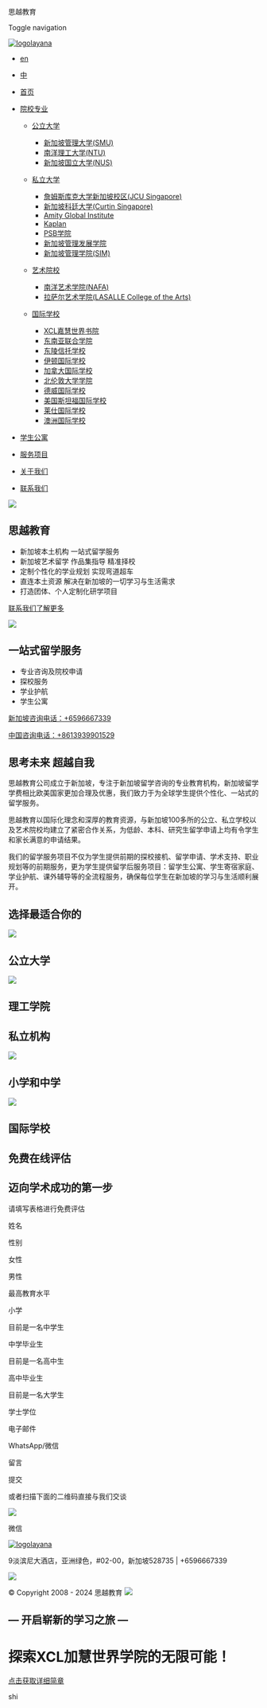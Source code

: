 思越教育 





Toggle navigation


[![logolayana](https://www.siyue.tech/uploadfile/202501/0889c1fee23e6f0.png)](/)

* [en](/en)
* [中](/)

* [首页](https://www.siyue.tech/ "HOME")
* [院校专业](https://www.siyue.tech/bjkc.html#系统开启了相对路径模式，本地址是站外域名，不能转为相对路径（在关闭开发者模式后不显示这句话） "INSTITUTIONS & COURSES")


  + [公立大学](https://www.siyue.tech/gonglidaxue.html#系统开启了相对路径模式，本地址是站外域名，不能转为相对路径（在关闭开发者模式后不显示这句话） "Kindergartens")

    - [新加坡管理大学(SMU)](https://www.siyue.tech/xinjiapoguanlidaxue.html#系统开启了相对路径模式，本地址是站外域名，不能转为相对路径（在关闭开发者模式后不显示这句话） "America Montessori International Preschool")
    - [南洋理工大学(NTU)](https://www.siyue.tech/nanyangligongdaxue.html#系统开启了相对路径模式，本地址是站外域名，不能转为相对路径（在关闭开发者模式后不显示这句话） "America Montessori International Preschool")
    - [新加坡国立大学(NUS)](https://www.siyue.tech/xinjiapoguolidaxue.html#系统开启了相对路径模式，本地址是站外域名，不能转为相对路径（在关闭开发者模式后不显示这句话） "America Montessori International Preschool")
  + [私立大学](https://www.siyue.tech/silidaxue.html#系统开启了相对路径模式，本地址是站外域名，不能转为相对路径（在关闭开发者模式后不显示这句话） "Kindergartens")

    - [詹姆斯库克大学新加坡校区(JCU Singapore)](https://www.siyue.tech/zhanmusikukedaxuexinjiapoxiaoqu.html#系统开启了相对路径模式，本地址是站外域名，不能转为相对路径（在关闭开发者模式后不显示这句话） "America Montessori International Preschool")
    - [新加坡科廷大学(Curtin Singapore)](https://www.siyue.tech/xinjiapoketingdaxue.html#系统开启了相对路径模式，本地址是站外域名，不能转为相对路径（在关闭开发者模式后不显示这句话） "America Montessori International Preschool")
    - [Amity Global Institute](https://www.siyue.tech/amity_global_institute.html#系统开启了相对路径模式，本地址是站外域名，不能转为相对路径（在关闭开发者模式后不显示这句话） "America Montessori International Preschool")
    - [Kaplan](https://www.siyue.tech/kaplan.html#系统开启了相对路径模式，本地址是站外域名，不能转为相对路径（在关闭开发者模式后不显示这句话） "America Montessori International Preschool")
    - [PSB学院](https://www.siyue.tech/psbxueyuan.html#系统开启了相对路径模式，本地址是站外域名，不能转为相对路径（在关闭开发者模式后不显示这句话） "America Montessori International Preschool")
    - [新加坡管理发展学院](https://www.siyue.tech/xinjiapoguanlifazhanxueyuan.html#系统开启了相对路径模式，本地址是站外域名，不能转为相对路径（在关闭开发者模式后不显示这句话） "America Montessori International Preschool")
    - [新加坡管理学院(SIM)](https://www.siyue.tech/xinjiapoguanlixueyuan.html#系统开启了相对路径模式，本地址是站外域名，不能转为相对路径（在关闭开发者模式后不显示这句话） "America Montessori International Preschool")
  + [艺术院校](https://www.siyue.tech/yishudaxue.html#系统开启了相对路径模式，本地址是站外域名，不能转为相对路径（在关闭开发者模式后不显示这句话） "Kindergartens")

    - [南洋艺术学院(NAFA)](https://www.siyue.tech/nanyangyishuxueyuan.html#系统开启了相对路径模式，本地址是站外域名，不能转为相对路径（在关闭开发者模式后不显示这句话） "America Montessori International Preschool")
    - [拉萨尔艺术学院(LASALLE College of the Arts)](https://www.siyue.tech/lasaeryishuxueyuan.html#系统开启了相对路径模式，本地址是站外域名，不能转为相对路径（在关闭开发者模式后不显示这句话） "America Montessori International Preschool")
  + [国际学校](https://www.siyue.tech/guojixuexiao.html#系统开启了相对路径模式，本地址是站外域名，不能转为相对路径（在关闭开发者模式后不显示这句话） "Kindergartens")

    - [XCL嘉慧世界书院](https://www.siyue.tech/xcljiahuishijieshuyuan.html#系统开启了相对路径模式，本地址是站外域名，不能转为相对路径（在关闭开发者模式后不显示这句话） "America Montessori International Preschool")
    - [东南亚联合学院](https://www.siyue.tech/dongnanyalianhexueyuan.html#系统开启了相对路径模式，本地址是站外域名，不能转为相对路径（在关闭开发者模式后不显示这句话） "America Montessori International Preschool")
    - [东陵信托学校](https://www.siyue.tech/donglingxintuoxuexiao.html#系统开启了相对路径模式，本地址是站外域名，不能转为相对路径（在关闭开发者模式后不显示这句话） "America Montessori International Preschool")
    - [伊顿国际学校](https://www.siyue.tech/yidunguojixuexiao.html#系统开启了相对路径模式，本地址是站外域名，不能转为相对路径（在关闭开发者模式后不显示这句话） "America Montessori International Preschool")
    - [加拿大国际学校](https://www.siyue.tech/jianadaguojixuexiao.html#系统开启了相对路径模式，本地址是站外域名，不能转为相对路径（在关闭开发者模式后不显示这句话） "America Montessori International Preschool")
    - [北伦敦大学学院](https://www.siyue.tech/beilundundaxuexueyuan.html#系统开启了相对路径模式，本地址是站外域名，不能转为相对路径（在关闭开发者模式后不显示这句话） "America Montessori International Preschool")
    - [德威国际学校](https://www.siyue.tech/deweiguojixuexiao.html#系统开启了相对路径模式，本地址是站外域名，不能转为相对路径（在关闭开发者模式后不显示这句话） "America Montessori International Preschool")
    - [美国斯坦福国际学校](https://www.siyue.tech/meiguositanfuguojixuexiao.html#系统开启了相对路径模式，本地址是站外域名，不能转为相对路径（在关闭开发者模式后不显示这句话） "America Montessori International Preschool")
    - [莱仕国际学校](https://www.siyue.tech/laishiguojixuexiao.html#系统开启了相对路径模式，本地址是站外域名，不能转为相对路径（在关闭开发者模式后不显示这句话） "America Montessori International Preschool")
    - [澳洲国际学校](https://www.siyue.tech/aozhouguojixuexiao.html#系统开启了相对路径模式，本地址是站外域名，不能转为相对路径（在关闭开发者模式后不显示这句话） "America Montessori International Preschool")
* [学生公寓](https://www.siyue.tech/yyly.html#系统开启了相对路径模式，本地址是站外域名，不能转为相对路径（在关闭开发者模式后不显示这句话） "INSTITUTIONS & COURSES")
* [服务项目](https://www.siyue.tech/index.php?c=category&id=30#系统开启了相对路径模式，本地址是站外域名，不能转为相对路径（在关闭开发者模式后不显示这句话） "INSTITUTIONS & COURSES")
* [关于我们](https://www.siyue.tech/guanyuwomen.html#系统开启了相对路径模式，本地址是站外域名，不能转为相对路径（在关闭开发者模式后不显示这句话） "INSTITUTIONS & COURSES")
* [联系我们](https://www.siyue.tech/lianxiwomen.html#系统开启了相对路径模式，本地址是站外域名，不能转为相对路径（在关闭开发者模式后不显示这句话） "INSTITUTIONS & COURSES")




![](https://www.siyue.tech/uploadfile/202502/b99b4500e7960af.png#系统开启了相对路径模式，本地址是站外域名，不能转为相对路径（在关闭开发者模式后不显示这句话）)

思越教育
----

* 新加坡本土机构 一站式留学服务
* 新加坡艺术留学 作品集指导 精准择校
* 定制个性化的学业规划 实现弯道超车
* 直连本土资源 解决在新加坡的一切学习与生活需求
* 打造团体、个人定制化研学项目

[联系我们了解更多](https://www.siyue.tech/lianxiwomen.html)



![](https://www.siyue.tech/uploadfile/ueditor/image/202501/17370813851b4a7b.png#系统开启了相对路径模式，本地址是站外域名，不能转为相对路径（在关闭开发者模式后不显示这句话）)

一站式留学服务
-------

* 专业咨询及院校申请
* 探校服务
* 学业护航
* 学生公寓




[新加坡咨询电话：+6596667339](tel:+6596667339)

[中国咨询电话：+8613939901529](tel:+8613939901529)



思考未来 超越自我
---------

思越教育公司成立于新加坡，专注于新加坡留学咨询的专业教育机构，新加坡留学学费相比欧美国家更加合理及优惠，我们致力于为全球学生提供个性化、一站式的留学服务。

思越教育以国际化理念和深厚的教育资源，与新加坡100多所的公立、私立学校以及艺术院校均建立了紧密合作关系，为低龄、本科、研究生留学申请上均有令学生和家长满意的申请结果。

我们的留学服务项目不仅为学生提供前期的探校接机、留学申请、学术支持、职业规划等的前期服务，更为学生提供留学后服务项目：留学生公寓、学生寄宿家庭、学业护航、课外辅导等的全流程服务，确保每位学生在新加坡的学习与生活顺利展开。




选择最适合你的
-------



![](https://www.siyue.tech/uploadfile/202410/f3302ec6b37e19.svg#系统开启了相对路径模式，本地址是站外域名，不能转为相对路径（在关闭开发者模式后不显示这句话）)

公立大学
----

![](https://www.siyue.tech/uploadfile/202410/c946bb1146e183b.svg#系统开启了相对路径模式，本地址是站外域名，不能转为相对路径（在关闭开发者模式后不显示这句话）)

理工学院
----

私立机构
----

![](https://www.siyue.tech/uploadfile/202410/18c70535448b.svg#系统开启了相对路径模式，本地址是站外域名，不能转为相对路径（在关闭开发者模式后不显示这句话）)

小学和中学
-----

![](https://www.siyue.tech/uploadfile/202410/cc1589ad68aafa.svg#系统开启了相对路径模式，本地址是站外域名，不能转为相对路径（在关闭开发者模式后不显示这句话）)

国际学校
----

































































































































































































































































































































































































































































































































































































































































































































































































































































































































































































































































































































































































































































































































































































































































































































































































































































































































































































































































































































































免费在线评估
------

迈向学术成功的第一步
----------

请填写表格进行免费评估

姓名

性别 

女性 

男性

最高教育水平 

小学 

目前是一名中学生 

中学毕业生 

目前是一名高中生 

高中毕业生 

目前是一名大学生 

学士学位

电子邮件

WhatsApp/微信

留言

提交

或者扫描下面的二维码直接与我们交谈

![](https://www.siyue.tech/uploadfile/202501/ac69c084932ae73.png#系统开启了相对路径模式，本地址是站外域名，不能转为相对路径（在关闭开发者模式后不显示这句话）)


微信




[![logolayana](https://www.siyue.tech/uploadfile/202502/b99b4500e7960af.png#系统开启了相对路径模式，本地址是站外域名，不能转为相对路径（在关闭开发者模式后不显示这句话）)](/)

9淡滨尼大酒店，亚洲绿色，#02-00，新加坡528735 
|
+6596667339

![](https://www.siyue.tech/uploadfile/202412/f194a59a879d1ab.png)

© Copyright 2008 - 2024 思越教育 [![](/static/default/picture/dailystufffav_sm.png)](http://www.dailystuffdesign.com)


















— 开启崭新的学习之旅 —
-------------

探索XCL加慧世界学院的无限可能！
=================

[点击获取详细简章](xcl嘉慧世界书院简章.html)

shi